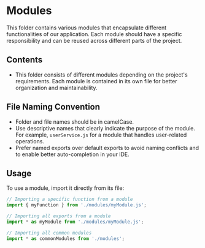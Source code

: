 # Modules

This folder contains various modules that encapsulate different functionalities of our application. Each module should have a specific responsibility and can be reused across different parts of the project.

## Contents

- This folder consists of different modules depending on the project's requirements. Each module is contained in its own file for better organization and maintainability.

## File Naming Convention

- Folder and file names should be in camelCase.
- Use descriptive names that clearly indicate the purpose of the module. For example, `userService.js` for a module that handles user-related operations.
- Prefer named exports over default exports to avoid naming conflicts and to enable better auto-completion in your IDE.

## Usage

To use a module, import it directly from its file:

```javascript
// Importing a specific function from a module
import { myFunction } from './modules/myModule.js';

// Importing all exports from a module
import * as myModule from './modules/myModule.js';

// Importing all common modules
import * as commonModules from './modules';
```
